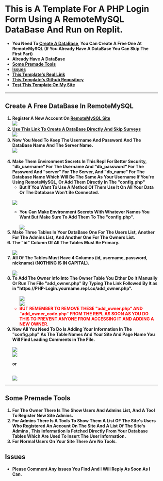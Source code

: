 # This is A Template For A PHP Login Form Using A RemoteMySQL DataBase And Run on Replit.
<h4>
<ul> <li>You Need To <a href="https://remotemysql.com/databases.php?action=new" target="_blank">Create A DataBase</a>, You Can Create A Free One At RemoteMySQL (If You Already Have A DataBase You Can Skip The First Part)</li>
<li><a href="#already">
Already Have A DataBase
</a>
</li>
<li><a href="#tools">Some Premade Tools</a></li>
<li><a href="#issues">Issues</a></li>
<a href="https://replit.com/@MortexAG/PHP-Login-Form" target="_blank"><li>This Template's Repl Link</a></li>
<li><a href="https://github.com/MortexAG/PHP-Login-Form" target="_blank">This Template's Github Repository</a></li><li><a href="https://login.mortexagsite.cyou" target="_blank">Test This Template On My Site</a></li></ul>
</h4>
<hr>
<h2 id="create">Create A Free DataBase In RemoteMySQL
</h2>
<h4>
<ol>
  <li>Register A New Account On <a href="https://remotemysql.com" target="_blank">RemoteMySQL Site</a>
  <br>
    <img src="instructions/1.PNG">
  <br>
  </li>
<li>
  <a href="https://remotemysql.com/databases.php?action=new" target="_blank">Use This Link To Create A DataBase Directly And Skip Surveys</a>
<br>
  <img src="instructions/2.PNG">
<br>
</li>
  <li>Now You Need To Keep The Username And Password And The DataBase Name And The Server Name.
  <br>
    <img src="instructions/3.PNG"></li>
  <br>
  <li id="already">Make Them Environment Secrets In This Repl For Better Security, "db_username" For The Username And "db_password" For The Password And "server" For The Server, And "db_name" For The Database Name Which Will Be The Same As Your Username If You're Using RemoteMySQL, Or Add Them Directly In The "config.php" <ul><li>But If You Want To Use A Method Of Them Use It On All Your Data Or The Database Won't Be Connected.</li></ul></li>
  <br>
  <img src="instructions/4_gif.gif">
  <br>
  <ul>
    <li>You Can Make Environment Secrets With Whatever Names You Want But Make Sure To Add Them To The "config.php".</li>
  <br>
  <img src="instructions/5.PNG">
  <br>
  </ul>
  <li>Make Three Tables In Your DataBase One For The Users List, Another For The Admins List, And Another One For The Owners List.</li>
  <li>The "id" Column Of All The Tables Must Be Primary.</li>
  <br>
  <img src="instructions/admins_table.png">
  <br>
  <li>All Of The Tables Must Have 4 Columns (id, username, password, nickname) (NOTHING IS IN CAPITAL).</li>
  <br>
  <img src="instructions/final_form.png">
  <br>
  <li>To Add The Owner Info Into The Owner Table You Either Do It Manually Or Run The File "add_owner.php" By Typing The Link Followed By It as in "https://PHP-Login.yourname.repl.co/add_owner.php". <ul style="color:red;">
    <br>
    <img src="instructions/6.PNG">
    <br>
    <img src="instructions/7.PNG">
    <br>
    <li>BUT REMEMBER TO REMOVE THESE "add_owner.php" AND "add_owner_code.php" FROM THE REPL AS SOON AS YOU DO THIS TO PREVENT ANYONE FROM ACCESSING IT AND ADDING A NEW OWNER.</li></ul>
  </li>
  <li>Now All You Need To Do Is Adding Your Information In The "config.php" As The Table Names And Your Site And Page Name You Will Find Leading Comments in The File.</li>
  <br>
<img src="instructions/8.PNG">
<br>
<img src="instructions/9.PNG">
<br>
<p>or</p>
<br>
<img src="instructions/5.PNG">
<br>
</ol>
<hr>
</h4>


<h2 id="tools">Some Premade Tools</h2>
<h4>
  <ol>
    <li>For The Owner There Is The Show Users And Admins List, And A Tool To Register New Site Admins.</li>
    <li>For Admins There Is A Tools To Show Them A List OF The Site's Users Who Registered An Account On The Site And A List Of The Site's Admins , This Information Is Fetched Directly From Your Database Tables Which Are Used To Insert The User Information.</li>
    <li>For Normal Users On Your Site There Are No Tools.</li>
  </ol>
</h4>
<h2 id="issues">Issues</h2>
<h4>
  <ul>
    <li>Please Comment Any Issues You Find And I Will Reply As Soon As I Can.
  </ul>
</h4>



